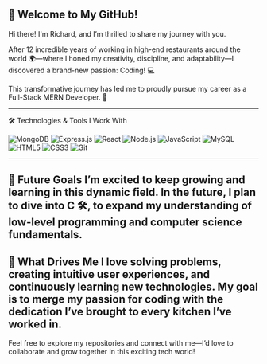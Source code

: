 👋 Welcome to My GitHub!
----------------------------------------------------------

Hi there! I'm Richard, and I’m thrilled to share my journey with you.

After 12 incredible years of working in high-end restaurants around the world 🌍—where I honed my creativity, discipline, and adaptability—I discovered a brand-new passion: Coding! 💻

This transformative journey has led me to proudly pursue my career as a Full-Stack MERN Developer. 🚀

----------------------------------------------------------

🛠️ Technologies & Tools I Work With

![MongoDB](https://img.shields.io/badge/-MongoDB-47A248?logo=mongodb&logoColor=white)
![Express.js](https://img.shields.io/badge/-Express.js-000000?logo=express&logoColor=white)
![React](https://img.shields.io/badge/-React-61DAFB?logo=react&logoColor=black)
![Node.js](https://img.shields.io/badge/-Node.js-339933?logo=node.js&logoColor=white)
![JavaScript](https://img.shields.io/badge/-JavaScript-F7DF1E?logo=javascript&logoColor=black)
![MySQL](https://img.shields.io/badge/-MySQL-4479A1?logo=mysql&logoColor=white)
![HTML5](https://img.shields.io/badge/-HTML5-E34F26?logo=html5&logoColor=white)
![CSS3](https://img.shields.io/badge/-CSS3-1572B6?logo=css3&logoColor=white)
![Git](https://img.shields.io/badge/-Git-F05032?logo=git&logoColor=white)

----------------------------------------------------------

🌱 Future Goals
I’m excited to keep growing and learning in this dynamic field. In the future, I plan to dive into C 🛠️, to expand my understanding of low-level programming and computer science fundamentals.
----------------------------------------------------------

🌟 What Drives Me
I love solving problems, creating intuitive user experiences, and continuously learning new technologies. My goal is to merge my passion for coding with the dedication I’ve brought to every kitchen I’ve worked in.
----------------------------------------------------------

Feel free to explore my repositories and connect with me—I’d love to collaborate and grow together in this exciting tech world!
